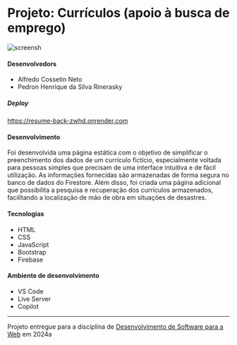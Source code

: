 # Projeto: Currículos (apoio à busca de emprego)

![screensh](https://github.com/elc1090/project3-2024a-alfredo-pedro/assets/76018038/2a7d5907-e106-4edf-abfc-566ab41ef584)


#### Desenvolvedors
- Alfredo Cossetin Neto
- Pedron Henrique da Silva Rinerasky

##### Deploy
https://resume-back-zwhd.onrender.com


#### Desenvolvimento

Foi desenvolvida uma página estática com o objetivo de simplificar o preenchimento dos dados de um currículo fictício, especialmente voltada para pessoas simples que precisam de uma interface intuitiva e de fácil utilização. As informações fornecidas são armazenadas de forma segura no banco de dados do Firestore. Além disso, foi criada uma página adicional que possibilita a pesquisa e recuperação dos currículos armazenados, facilitando a localização de mão de obra em situações de desastres. 


#### Tecnologias

- HTML
- CSS
- JavaScript
- Bootstrap
- Firebase

#### Ambiente de desenvolvimento

- VS Code
- Live Server
- Copilot

---
Projeto entregue para a disciplina de [Desenvolvimento de Software para a Web](http://github.com/andreainfufsm/elc1090-2024a) em 2024a
